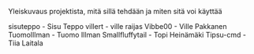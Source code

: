 Yleiskuvaus projektista, mitä sillä tehdään ja miten sitä voi käyttää

sisuteppo - Sisu Teppo
villert - ville raijas
Vibbe00 - Ville Pakkanen
TuomoIllman - Tuomo Illman
Smallfluffytail - Topi Heinämäki
Tipsu-cmd - Tiia Laitala